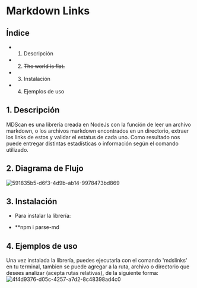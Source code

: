 # Markdown Links

## Índice

* 1. Descripción
* 2. ~~The world is flat.~~
* 3. Instalación
* 4. Ejemplos de uso


## 1. Descripción
MDScan es una librería creada en NodeJs con la función de leer un archivo markdown, o los archivos markdown encontrados en un directorio, extraer los links de estos y validar el estatus de cada uno. Como resultado nos puede entregar distintas estadísticas o información según el comando utilizado.


## 2. Diagrama de Flujo
![591835b5-d6f3-4d9b-ab14-9978473bd869](https://user-images.githubusercontent.com/108200076/196059258-c5f8fada-c190-4b14-9988-f0fbb5b336ec.jpg)

## 3. Instalación

-  Para instalar la librería: 

- **npm i parse-md 

## 4. Ejemplos de uso

Una vez instalada la librería, puedes ejecutarla con el comando 'mdslinks' en tu terminal, tambien se puede agregar a la ruta, archivo o directorio que desees analizar (acepta rutas relativas), de la siguiente forma:
![4f4d9376-d05c-4257-a7d2-8c48398ad4c0](https://user-images.githubusercontent.com/108200076/196059900-1ced435f-8a99-47b1-a6ce-a86d96c04a0e.jpg)


